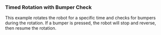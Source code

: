### Timed Rotation with Bumper Check

This example rotates the robot for a specific time and checks for bumpers during the rotation. If a bumper is pressed, the robot will stop and reverse, then resume the rotation.
